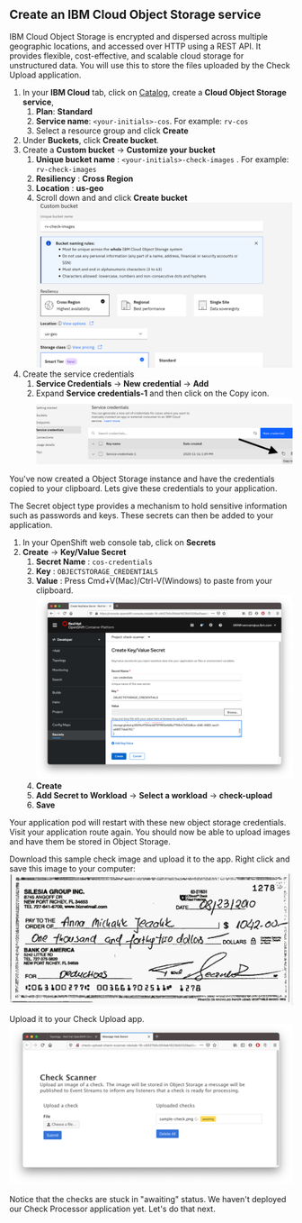 ## Create an IBM Cloud Object Storage service

IBM Cloud Object Storage is encrypted and dispersed across multiple geographic locations, and accessed over HTTP using a REST API. It provides flexible, cost-effective, and scalable cloud storage for unstructured data. You will use this to store the files uploaded by the Check Upload application.

1. In your **IBM Cloud** tab, click on [Catalog](https://cloud.ibm.com/catalog), create a **Cloud Object Storage service**,
   1. **Plan**: **Standard**
   2. **Service name**: `<your-initials>-cos`. For example: `rv-cos`
   3. Select a resource group and click **Create**
2. Under **Buckets**, click **Create bucket**.
3. Create a **Custom bucket** -> **Customize your bucket** 
   1. **Unique bucket name** : `<your-initials>-check-images` . For example: `rv-check-images`
   2. **Resiliency** : **Cross Region** 
   3. **Location** : **us-geo**  
   4. Scroll down and and click **Create bucket**
   ![](../assets/cos-bucket-create.png)
4. Create the service credentials
   1. **Service Credentials** -> **New credential** -> **Add**
   2. Expand **Service credentials-1** and then click on the Copy icon.
   ![copy cos credential](../assets/copy-cos-credential.png)

You've now created a Object Storage instance and have the credentials copied to your clipboard. Lets give these credentials to your application.

The Secret object type provides a mechanism to hold sensitive information such as passwords and keys. These secrets can then be added to your application.

1. In your OpenShift web console tab, click on **Secrets** 
2. **Create** -> **Key/Value Secret**
   1. **Secret Name** : `cos-credentials`
   2. **Key** : `OBJECTSTORAGE_CREDENTIALS`
   3. **Value** : Press Cmd+V(Mac)/Ctrl-V(Windows) to paste from your clipboard. 
   ![paste cos credential](../assets/paste-cos-credential.png)
   4. **Create**
   5. **Add Secret to Workload** -> **Select a workload** -> **check-upload**
   6. **Save**
   
<!-- Create another secret for the bucket name:

1. Click on **Secrets** 
2. **Create** -> **Key/Value Secret**
   1. **Secret Name** : `cos-bucketname`
   2. **Key** : `COSBUCKETNAME`
   3. **Value** : Enter the value you set for the bucket name above
   ![paste cos credential](../assets/paste-cos-bucket.png)
   1. **Create**
   2. **Add Secret to Workload** -> **Select a workload** -> **check-upload**
   3. **Save** -->
   
Your application pod will restart with these new object storage credentials. Visit your application route again. You should now be able to upload images and have them be stored in Object Storage. 

Download this sample check image and upload it to the app. Right click and save this image to your computer:
![sample check](../assets/sample-check.png)

Upload it to your Check Upload app.
![check-upload-check1](../assets/check-upload-check1.png)

Notice that the checks are stuck in "awaiting" status. We haven't deployed our Check Processor application yet. Let's do that next.